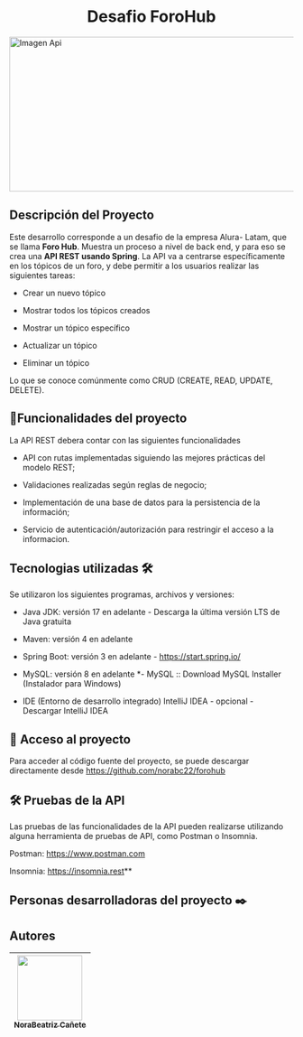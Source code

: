 <h1 align="center"> Desafio ForoHub</h1>
<img width="1196" height="274" alt="Imagen Api" src="https://github.com/user-attachments/assets/a0ecc09c-64eb-4381-b153-ff8752fac324" />

<h2>Descripción del Proyecto</h2>
<p>Este desarrollo corresponde a un desafio de la empresa Alura- Latam, que se llama <b>Foro Hub</b>. Muestra un proceso a nivel de back end, y para eso se crea una <b>API REST usando Spring</b>.
La API va a centrarse específicamente en los tópicos de un foro, y debe permitir a los usuarios realizar las siguientes tareas:

* Crear un nuevo tópico

* Mostrar todos los tópicos creados

* Mostrar un tópico específico

* Actualizar un tópico

* Eliminar un tópico

Lo que se conoce comúnmente como CRUD (CREATE, READ, UPDATE, DELETE).</p>

## :hammer:Funcionalidades del proyecto
La API REST debera contar con las siguientes funcionalidades

* API con rutas implementadas siguiendo las mejores prácticas del modelo REST;

* Validaciones realizadas según reglas de negocio;

* Implementación de una base de datos para la persistencia de la información;

* Servicio de autenticación/autorización para restringir el acceso a la informacion.

## Tecnologias utilizadas 🛠️

Se utilizaron los siguientes programas, archivos y versiones:

* Java JDK: versión 17 en adelante - Descarga la última versión LTS de Java gratuita

* Maven: versión 4 en adelante

* Spring Boot: versión 3 en adelante - https://start.spring.io/

* MySQL: versión 8 en adelante *- MySQL :: Download MySQL Installer (Instalador para Windows)

* IDE (Entorno de desarrollo integrado) IntelliJ IDEA - opcional - Descargar IntelliJ IDEA

## 📁 Acceso al proyecto
Para acceder al código fuente del proyecto, se puede descargar directamente desde https://github.com/norabc22/forohub

## 🛠️ Pruebas de la API
Las pruebas de las funcionalidades de la API pueden realizarse utilizando alguna herramienta de pruebas de API, como Postman o Insomnia.

Postman: https://www.postman.com

Insomnia: https://insomnia.rest**
## Personas desarrolladoras del proyecto ✒️
## Autores
| [<img src="https://github.com/norabc22.png" width=115><br><sub>NoraBeatriz Cañete</sub>](https://github.com/norabc22) | 
| :---: |

